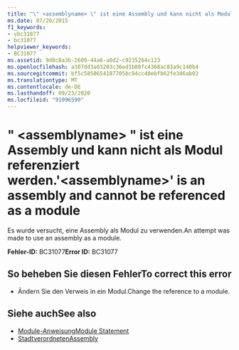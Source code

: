 ```yaml
---
title: "\" <assemblyname> \" ist eine Assembly und kann nicht als Modul referenziert werden."
ms.date: 07/20/2015
f1_keywords:
- vbc31077
- bc31077
helpviewer_keywords:
- BC31077
ms.assetid: 9d0c8a3b-2609-44a6-a8d2-c9235264c123
ms.openlocfilehash: a307dd3a03203c36ed1b88fc4368ac83a9c140b4
ms.sourcegitcommit: bf5c5850654187705bc94cc40ebfb62fe346ab02
ms.translationtype: MT
ms.contentlocale: de-DE
ms.lasthandoff: 09/23/2020
ms.locfileid: "91096590"
---
```

# <a name="assemblyname-is-an-assembly-and-cannot-be-referenced-as-a-module"></a><span data-ttu-id="f840b-102">" \<assemblyname> " ist eine Assembly und kann nicht als Modul referenziert werden.</span><span class="sxs-lookup"><span data-stu-id="f840b-102">'\<assemblyname>' is an assembly and cannot be referenced as a module</span></span>

<span data-ttu-id="f840b-103">Es wurde versucht, eine Assembly als Modul zu verwenden.</span><span class="sxs-lookup"><span data-stu-id="f840b-103">An attempt was made to use an assembly as a module.</span></span>  
  
 <span data-ttu-id="f840b-104">**Fehler-ID:** BC31077</span><span class="sxs-lookup"><span data-stu-id="f840b-104">**Error ID:** BC31077</span></span>  
  
## <a name="to-correct-this-error"></a><span data-ttu-id="f840b-105">So beheben Sie diesen Fehler</span><span class="sxs-lookup"><span data-stu-id="f840b-105">To correct this error</span></span>  
  
- <span data-ttu-id="f840b-106">Ändern Sie den Verweis in ein Modul.</span><span class="sxs-lookup"><span data-stu-id="f840b-106">Change the reference to a module.</span></span>  
  
## <a name="see-also"></a><span data-ttu-id="f840b-107">Siehe auch</span><span class="sxs-lookup"><span data-stu-id="f840b-107">See also</span></span>

- [<span data-ttu-id="f840b-108">Module-Anweisung</span><span class="sxs-lookup"><span data-stu-id="f840b-108">Module Statement</span></span>](../language-reference/statements/module-statement.md)
- [<span data-ttu-id="f840b-109">Stadtverordneten</span><span class="sxs-lookup"><span data-stu-id="f840b-109">Assembly</span></span>](../language-reference/modifiers/assembly.md)

